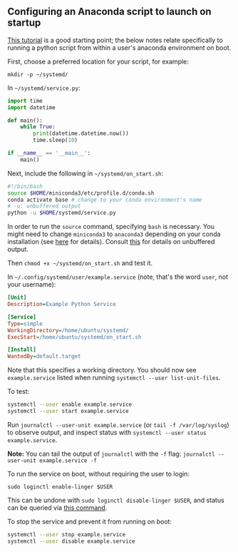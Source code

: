 ## Configuring an Anaconda script to launch on startup

[This tutorial](https://github.com/torfsen/python-systemd-tutorial) is a good starting point; the below notes relate specifically to running a python script from within a user's anaconda environment on boot.

First, choose a preferred location for your script, for example:

```
mkdir -p ~/systemd/
```

In `~/systemd/service.py`:

```python
import time
import datetime

def main():
    while True:
        print(datetime.datetime.now())
        time.sleep(10)

if __name__ == '__main__':
    main()
```

Next, include the following in `~/systemd/on_start.sh`:

```bash
#!/bin/bash
source $HOME/miniconda3/etc/profile.d/conda.sh
conda activate base # change to your conda environment's name
# -u: unbuffered output
python -u $HOME/systemd/service.py
```

In order to run the `source` command, specifying `bash` is necessary. You might need to change `miniconda3` to `anaconda3` depending on your conda installation (see [here](https://github.com/conda/conda/issues/7980#issuecomment-441358406) for details). Consult [this](https://github.com/torfsen/python-systemd-tutorial#stdout-and-stderr) for details on unbuffered output.


Then `chmod +x ~/systemd/on_start.sh` and test it.


In `~/.config/systemd/user/example.service` (note, that's the word `user`, not your username):

```ini
[Unit]
Description=Example Python Service

[Service]
Type=simple
WorkingDirectory=/home/ubuntu/systemd/
ExecStart=/home/ubuntu/systemd/on_start.sh

[Install]
WantedBy=default.target
```

Note that this specifies a working directory. You should now see `example.service` listed when running `systemctl --user list-unit-files`.

To test:

```bash
systemctl --user enable example.service
systemctl --user start example.service
```

Run `journalctl --user-unit example.service` (or `tail -f /var/log/syslog`) to observe output, and inspect status with `systemctl --user status example.service`.

**Note:** You can tail the output of `journalctl` with the `-f` flag: `journalctl --user-unit example.service -f`

To run the service on boot, without requiring the user to login:

`sudo loginctl enable-linger $USER`

This can be undone with `sudo loginctl disable-linger $USER`, and status can be queried via [this command](https://serverfault.com/questions/846441/loginctl-enable-linger-disable-linger-but-reading-linger-status).

To stop the service and prevent it from running on boot:

```bash
systemctl --user stop example.service
systemctl --user disable example.service
```
